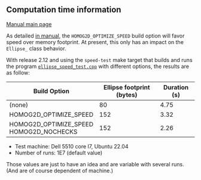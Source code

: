 ## Computation time information

[Manual main page](homog2d_manual.md)

As detailed [in manual](homog2d_manual.md#build_options), the
`HOMOG2D_OPTIMIZE_SPEED` build option will favor speed over memory footprint.
At present, this only has an impact on the `Ellipse_` class behavior.

With release 2.12 and using the
`speed-test` make target that
builds and runs the program [`ellipse_speed_test.cpp`](../misc/ellipse_speed_test.cpp) with different options, the results are as follow:

| Build Option | Ellipse footprint (bytes) |  Duration (s)  |
|--------------|---------------------------|----------------|
| (none)                                       |  80 | 4.75 |
| HOMOG2D_OPTIMIZE_SPEED                       | 152 | 3.32 |
| HOMOG2D_OPTIMIZE_SPEED <br> HOMOG2D_NOCHECKS | 152 | 2.26 |

- Test machine: Dell 5510 core I7, Ubuntu 22.04
- Number of runs: 1E7 (default value)

Those values are just to have an idea and are variable with several runs.
(And are of course dependent of machine.)

